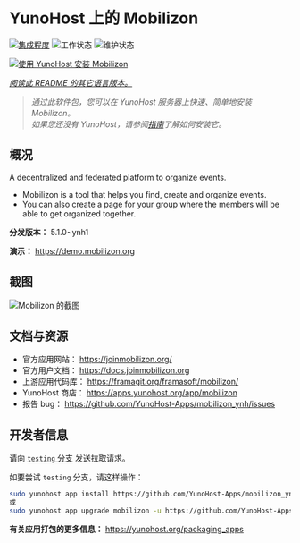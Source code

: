 <!--
注意：此 README 由 <https://github.com/YunoHost/apps/tree/master/tools/readme_generator> 自动生成
请勿手动编辑。
-->

# YunoHost 上的 Mobilizon

[![集成程度](https://apps.yunohost.org/badge/integration/mobilizon)](https://ci-apps.yunohost.org/ci/apps/mobilizon/)
![工作状态](https://apps.yunohost.org/badge/state/mobilizon)
![维护状态](https://apps.yunohost.org/badge/maintained/mobilizon)

[![使用 YunoHost 安装 Mobilizon](https://install-app.yunohost.org/install-with-yunohost.svg)](https://install-app.yunohost.org/?app=mobilizon)

*[阅读此 README 的其它语言版本。](./ALL_README.md)*

> *通过此软件包，您可以在 YunoHost 服务器上快速、简单地安装 Mobilizon。*  
> *如果您还没有 YunoHost，请参阅[指南](https://yunohost.org/install)了解如何安装它。*

## 概况

A decentralized and federated platform to organize events.

- Mobilizon is a tool that helps you find, create and organize events.
- You can also create a page for your group where the members will be able to get organized together.


**分发版本：** 5.1.0~ynh1

**演示：** <https://demo.mobilizon.org>

## 截图

![Mobilizon 的截图](./doc/screenshots/screenshot1.jpg)

## 文档与资源

- 官方应用网站： <https://joinmobilizon.org/>
- 官方用户文档： <https://docs.joinmobilizon.org>
- 上游应用代码库： <https://framagit.org/framasoft/mobilizon/>
- YunoHost 商店： <https://apps.yunohost.org/app/mobilizon>
- 报告 bug： <https://github.com/YunoHost-Apps/mobilizon_ynh/issues>

## 开发者信息

请向 [`testing` 分支](https://github.com/YunoHost-Apps/mobilizon_ynh/tree/testing) 发送拉取请求。

如要尝试 `testing` 分支，请这样操作：

```bash
sudo yunohost app install https://github.com/YunoHost-Apps/mobilizon_ynh/tree/testing --debug
或
sudo yunohost app upgrade mobilizon -u https://github.com/YunoHost-Apps/mobilizon_ynh/tree/testing --debug
```

**有关应用打包的更多信息：** <https://yunohost.org/packaging_apps>

